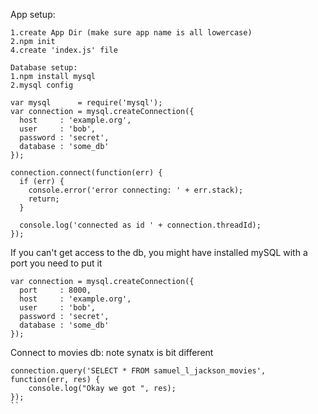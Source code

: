 App setup:
```
1.create App Dir (make sure app name is all lowercase)
2.npm init
4.create 'index.js' file

Database setup:
1.npm install mysql
2.mysql config
```

```
var mysql      = require('mysql');
var connection = mysql.createConnection({
  host     : 'example.org',
  user     : 'bob',
  password : 'secret',
  database : 'some_db'
});

connection.connect(function(err) {
  if (err) {
    console.error('error connecting: ' + err.stack);
    return;
  }

  console.log('connected as id ' + connection.threadId);
});

```
If you can't get access to the db, you might have installed mySQL with a port you need to put it
```
var connection = mysql.createConnection({
  port	   : 8000,
  host     : 'example.org',
  user     : 'bob',
  password : 'secret',
  database : 'some_db'
});
```

Connect to movies db: note synatx is bit different 
```
connection.query('SELECT * FROM samuel_l_jackson_movies', function(err, res) {
    console.log("Okay we got ", res);
});
``